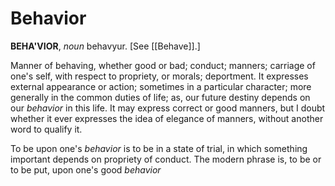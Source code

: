 # Behavior

**BEHA'VIOR**, _noun_ behavyur. \[See [[Behave]].\]

Manner of behaving, whether good or bad; conduct; manners; carriage of one's self, with respect to propriety, or morals; deportment. It expresses external appearance or action; sometimes in a particular character; more generally in the common duties of life; as, our future destiny depends on our _behavior_ in this life. It may express correct or good manners, but I doubt whether it ever expresses the idea of elegance of manners, without another word to qualify it.

To be upon one's _behavior_ is to be in a state of trial, in which something important depends on propriety of conduct. The modern phrase is, to be or to be put, upon one's good _behavior_